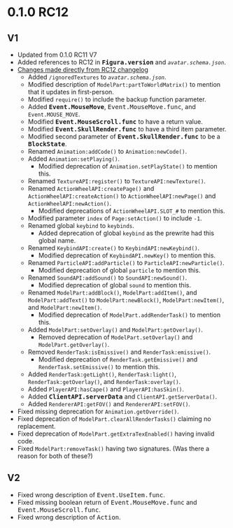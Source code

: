 # 0.1.0 RC12 #

V1
--------------------------------------------------
* Updated from 0.1.0 RC11 V7
* Added references to RC12 in <kbd>**Figura.version**</kbd> and *`avatar.schema.json`*.
* [Changes made directly from RC12 changelog](
    https://discord.com/channels/805969743466332191/959863825581101116/1047267509658714193
  )
  * Added `/ignoredTextures` to *`avatar.schema.json`*.
  * Modified description of `ModelPart:partToWorldMatrix()` to mention that it updates in
    first-person.
  * Modified `require()` to include the backup function parameter.
  * Added <kbd>**Event.MouseMove**</kbd>, <kbd>Event.MouseMove.func</kbd>, and `Event.MOUSE_MOVE`.
  * Modified <kbd>**Event.MouseScroll.func**</kbd> to have a return value.
  * Modified <kbd>**Event.SkullRender.func**</kbd> to have a third item parameter.
  * Modified second parameter of <kbd>**Event.SkullRender.func**</kbd> to be a
    <kbd>**BlockState**</kbd>.
  * Renamed `Animation:addCode()` to `Animation:newCode()`.
  * Added `Animation:setPlaying()`.
    * Modified deprecation of `Animation.setPlayState()` to mention this.
  * Renamed `TextureAPI:register()` to `TextureAPI:newTexture()`.
  * Renamed `ActionWheelAPI:createPage()` and `ActionWheelAPI:createAction()` to
    `ActionWheelAPI:newPage()` and `ActionWheelAPI:newAction()`.
    * Modified deprecations of `ActionWheelAPI.SLOT_#` to mention this.
  * Modified parameter `index` of `Page:setAction()` to include `-1`.
  * Renamed global `keybind` to `keybinds`.
    * Added deprecation of global `keybind` as the prewrite had this global name.
  * Renamed `KeybindAPI:create()` to `KeybindAPI:newKeybind()`.
    * Modified deprecation of `KeybindAPI.newKey()` to mention this.
  * Renamed `ParticleAPI:addParticle()` to `ParticleAPI:newParticle()`.
    * Modified deprecation of global `particle` to mention this.
  * Renamed `SoundAPI:addSound()` to `SoundAPI:newSound()`.
    * Modified deprecation of global `sound` to mention this.
  * Renamed `ModelPart:addBlock()`, `ModelPart:addItem()`, and `ModelPart:addText()` to
    `ModelPart:newBlock()`, `ModelPart:newItem()`, and `ModelPart:newItem()`.
    * Modified deprecation of `ModelPart.addRenderTask()` to mention this.
  * Added `ModelPart:setOverlay()` and `ModelPart:getOverlay()`.
    * Removed deprecation of `ModelPart.setOverlay()` and `ModelPart.getOverlay()`.
  * Removed `RenderTask:isEmissive()` and `RenderTask:emissive()`.
    * Modified deprecation of `RenderTask.getEmissive()` and `RenderTask.setEmissive()` to mention
      this.
  * Added `RenderTask:getLight()`, `RenderTask:light()`, `RenderTask:getOverlay()`, and
    `RenderTask:overlay()`.
  * Added `PlayerAPI:hasCape()` and `PlayerAPI:hasSkin()`.
  * Added <kbd>**ClientAPI.serverData**</kbd> and `ClientAPI.getServerData()`.
  * Added `RendererAPI:getFOV()` and `RendererAPI:setFOV()`.
* Fixed missing deprecation for `Animation.getOverride()`.
* Fixed deprecation of `ModelPart.clearAllRenderTasks()` claiming no replacement.
* Fixed deprecation of `ModelPart.getExtraTexEnabled()` having invalid code.
* Fixed `ModelPart:removeTask()` having two signatures. (Was there a reason for both of these?)

V2
--------------------------------------------------
* Fixed wrong description of <kbd>Event.UseItem.func</kbd>.
* Fixed missing boolean return of <kbd>Event.MouseMove.func</kbd> and
  <kbd>Event.MouseScroll.func</kbd>.
* Fixed wrong description of <kbd>Action</kbd>.
